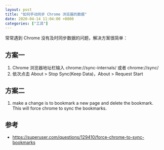 ```yaml
---
layout: post
title: "如何手动同步 Chrome 浏览器的数据"
date: 2020-04-14 11:04:00 +0800
categories: ["工具"]
---
```


常常遇到 Chrome 没有及时同步数据的问题，解决方案很简单：

## 方案一

1. Chrome 浏览器地址栏输入 chrome://sync-internals/ 或者 chrome://sync/
1. 依次点击 About > Stop Sync(Keep Data)，About > Request Start

## 方案二

1. make a change is to bookmark a new page and delete the bookmark. This will force chrome to sync the bookmarks.

## 参考

- <https://superuser.com/questions/129410/force-chrome-to-sync-bookmarks>
